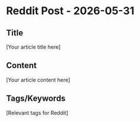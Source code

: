 # Reddit Post - 2026-05-31

## Title
[Your article title here]

## Content
[Your article content here]

## Tags/Keywords
[Relevant tags for Reddit]
